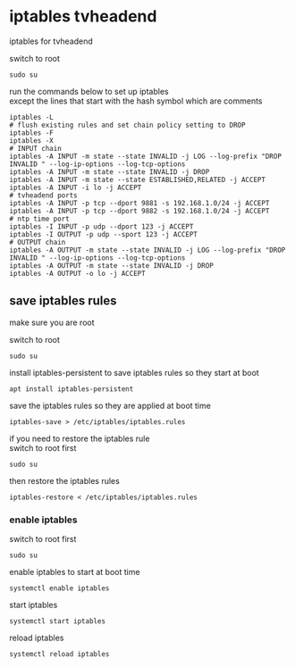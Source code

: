 # iptables tvheadend

iptables for tvheadend

switch to root

```
sudo su
```

run the commands below to set up iptables  
except the lines that start with the hash symbol which are comments

```
iptables -L
# flush existing rules and set chain policy setting to DROP
iptables -F
iptables -X
# INPUT chain
iptables -A INPUT -m state --state INVALID -j LOG --log-prefix "DROP INVALID " --log-ip-options --log-tcp-options
iptables -A INPUT -m state --state INVALID -j DROP
iptables -A INPUT -m state --state ESTABLISHED,RELATED -j ACCEPT
iptables -A INPUT -i lo -j ACCEPT
# tvheadend ports
iptables -A INPUT -p tcp --dport 9881 -s 192.168.1.0/24 -j ACCEPT
iptables -A INPUT -p tcp --dport 9882 -s 192.168.1.0/24 -j ACCEPT
# ntp time port
iptables -I INPUT -p udp --dport 123 -j ACCEPT
iptables -I OUTPUT -p udp --sport 123 -j ACCEPT
# OUTPUT chain
iptables -A OUTPUT -m state --state INVALID -j LOG --log-prefix "DROP INVALID " --log-ip-options --log-tcp-options
iptables -A OUTPUT -m state --state INVALID -j DROP
iptables -A OUTPUT -o lo -j ACCEPT
```


## save iptables rules

make sure you are root

switch to root

```
sudo su
```

install iptables-persistent to save iptables rules so they start at boot

```
apt install iptables-persistent
```

save the iptables rules so they are applied at boot time

```
iptables-save > /etc/iptables/iptables.rules
```


if you need to restore the iptables rule  
switch to root first

```
sudo su
```

then restore the iptables rules

```
iptables-restore < /etc/iptables/iptables.rules
```

### enable iptables

switch to root first

```
sudo su
```

enable iptables to start at boot time

```
systemctl enable iptables
```

start iptables

```
systemctl start iptables
```

reload iptables

```
systemctl reload iptables
```

